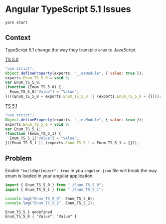 # Angular TypeScript 5.1 Issues

```console
yarn start
```

## Context

TypeScript 5.1 change the way they transpile `enum` to JavaScript

[TS 5.0](https://www.typescriptlang.org/play?module=1&ts=5.0.4#code/KYDwDg9gTgLgBMAdgVwLZwNIEtEBM4DeAUHKXAGoCGANssHALxwBEAbjXc0QL5EDGERAGcI1YADpqEAOYAKbHgCUQA)

```js
"use strict";
Object.defineProperty(exports, "__esModule", { value: true });
exports.Enum_TS_5_0 = void 0;
var Enum_TS_5_0;
(function (Enum_TS_5_0) {
  Enum_TS_5_0["Value"] = "Value";
})((Enum_TS_5_0 = exports.Enum_TS_5_0 || (exports.Enum_TS_5_0 = {})));
```

[TS 5.1](https://www.typescriptlang.org/play?module=1&ts=5.1.6#code/KYDwDg9gTgLgBMAdgVwLZwNIEtEBM4DeAUHKXAGoCGANssHALxwBEAbjXc0QL5FA)

```js
"use strict";
Object.defineProperty(exports, "__esModule", { value: true });
exports.Enum_TS_5_1 = void 0;
var Enum_TS_5_1;
(function (Enum_TS_5_1) {
  Enum_TS_5_1["Value"] = "Value";
})(Enum_TS_5_1 || (exports.Enum_TS_5_1 = Enum_TS_5_1 = {}));
```

## Problem

Enable `"buildOptimizer": true` in you `angular.json` file will break the way enum is loaded in your angular application.

```ts
import { Enum_TS_5_0 } from "./Enum_TS_5_0";
import { Enum_TS_5_1 } from "./Enum_TS_5_1";

console.log("Enum_TS_5_0", Enum_TS_5_0);
console.log("Enum_TS_5_1", Enum_TS_5_1);
```

```console
Enum_TS_5_1 undefined
Enum_TS_5_0 { "Value": "Value" }
```
